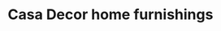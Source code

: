 ---
title: "Casa Decor home furnishings"
url: /kamloops/casa-decor-home-furnishings/
shop: Möbel
---